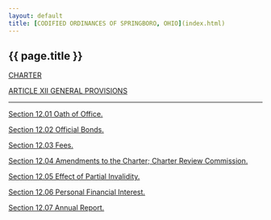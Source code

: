 ```yaml
---
layout: default 
title: [CODIFIED ORDINANCES OF SPRINGBORO, OHIO](index.html) 
---
```


{{ page.title }}
----------------

[CHARTER](1289a412.html)

[ARTICLE XII GENERAL PROVISIONS](148ca412.html)

---

[Section 12.01 Oath of Office.](148ea412.html)

[Section 12.02 Official Bonds.](1495a412.html)

[Section 12.03 Fees.](149aa412.html)

[Section 12.04 Amendments to the Charter; Charter Review
Commission.](149ea412.html)

[Section 12.05 Effect of Partial Invalidity.](14a4a412.html)

[Section 12.06 Personal Financial Interest.](14a8a412.html)

[Section 12.07 Annual Report.](14aca412.html)
